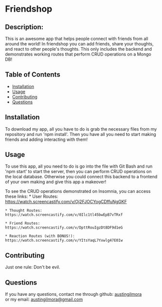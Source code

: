 # Friendshop

## Description:
  
   This is an awesome app that helps people connect with friends from all around the world! In friendshop you can add friends, share your thoughts, and react to other people's thoughts. This only includes the backend and demonstrates working routes that perform CRUD operations on a Mongo DB!
  
  ## Table of Contents

* [Installation](#installation)
* [Usage](#usage)
* [Contributing](#contributing)
* [Questions](#questions)
  
## Installation
  To download my app, all you have to do is grab the necessary files from my repository and run 'npm install'. Then you have all you need to start making friends and adding interacting with them!
  
## Usage
  To use this app, all you need to do is go into the file with Git Bash and run 'npm start' to start the server, then you can perform CRUD operations on the local database. Otherwise you could connect this backend to a frontend of your own making and give this app a makeover!

  To see the CRUD operations demonstrated on Insomnia, you can access these links:
    * User Routes: https://watch.screencastify.com/v/Oj2FJOCYogCDffuNgGKF
    
    * Thought Routes: https://watch.screencastify.com/v/0Ilc1tl45bwEpB7vTRxf
    
    * Friend Routes: https://watch.screencastify.com/v/DpttRouIgzDt8DF9d1eG
    
    * Reaction Routes (with BONUS!): https://watch.screencastify.com/v/YItsYaqL7Yxwlg47E0Iw
  
## Contributing
  Just one rule: Don't be evil.
  
## Questions
If you have any questions, contact me through github:
  <a href='https://github.com/austingilmora'>austingilmora</a><br>
or my email:
  <a href='mailto:austingilmora@gmail.com'>austingilmora@gmail.com</a>

